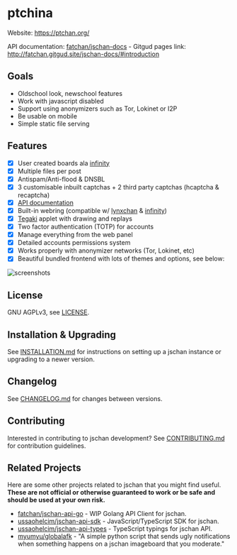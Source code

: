 # ptchina
Website: https://ptchan.org/

API documentation: [fatchan/jschan-docs](https://gitgud.io/fatchan/jschan-docs/) - Gitgud pages link: http://fatchan.gitgud.site/jschan-docs/#introduction

## Goals
- Oldschool look, newschool features
- Work with javascript disabled
- Support using anonymizers such as Tor, Lokinet or I2P
- Be usable on mobile
- Simple static file serving

## Features
- [x] User created boards ala [infinity](https://github.com/ctrlcctrlv/infinity)
- [x] Multiple files per post
- [x] Antispam/Anti-flood & DNSBL
- [x] 3 customisable inbuilt captchas + 2 third party captchas (hcaptcha & recaptcha)
- [x] [API documentation](http://fatchan.gitgud.site/jschan-docs/)
- [x] Built-in webring (compatible w/ [lynxchan](https://gitlab.com/alogware/LynxChanAddon-Webring) & [infinity](https://gitlab.com/Tenicu/infinityaddon-webring))
- [x] [Tegaki](https://github.com/desuwa/tegaki) applet with drawing and replays
- [x] Two factor authentication (TOTP) for accounts
- [x] Manage everything from the web panel
- [x] Detailed accounts permissions system
- [x] Works properly with anonymizer networks (Tor, Lokinet, etc)
- [x] Beautiful bundled frontend with lots of themes and options, see below:

![screenshots](collage.gif "screenshots")

## License
GNU AGPLv3, see [LICENSE](LICENSE).

## Installation & Upgrading
See [INSTALLATION.md](INSTALLATION.md) for instructions on setting up a jschan instance or upgrading to a newer version.

## Changelog
See [CHANGELOG.md](CHANGELOG.md) for changes between versions.

## Contributing
Interested in contributing to jschan development? See [CONTRIBUTING.md](CONTRIBUTING.md) for contribution guidelines.

## Related Projects
Here are some other projects related to jschan that you might find useful. **These are not official or otherwise guaranteed to work or be safe and should be used at your own risk.**
 - [fatchan/jschan-api-go](https://gitgud.io/fatchan/jschan-api-go) - WIP Golang API Client for jschan.
 - [ussaohelcim/jschan-api-sdk](https://github.com/ussaohelcim/jschan-api-sdk) - JavaScript/TypeScript SDK for jschan.
 - [ussaohelcim/jschan-api-types](https://github.com/ussaohelcim/jschan-api-types) - TypeScript typings for jschan API.
 - [myumyu/globalafk](https://gitgud.io/myumyu/globalafk/) - "A simple python script that sends ugly notifications when something happens on a jschan imageboard that you moderate."

